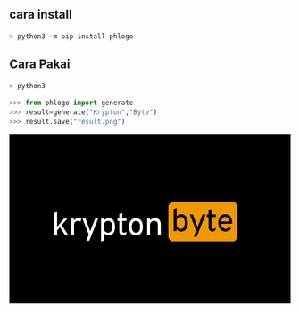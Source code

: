 <h2>cara install</h2>

```bash
> python3 -m pip install phlogo
```
<h2>Cara Pakai</h2>

```bash
> python3
```
```python
>>> from phlogo import generate
>>> result=generate("Krypton","Byte")
>>> result.save("result.png")
```
<img src="result.png">